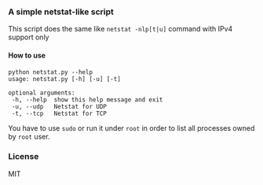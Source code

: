 ### A simple netstat-like script ###
This script does the same like `netstat -nlp[t|u]` command with IPv4 support only

#### How to use

```
python netstat.py --help
usage: netstat.py [-h] [-u] [-t]

optional arguments:
 -h, --help  show this help message and exit
 -u, --udp   Netstat for UDP
 -t, --tcp   Netstat for TCP

```

You have to use `sudo` or run it under `root` in order to list all processes owned by `root` user.


### License
MIT

